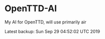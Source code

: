 # OpenTTD-AI
My AI for OpenTTD, will use primarily air

Latest backup: Sun Sep 29 04:52:02 UTC 2019
